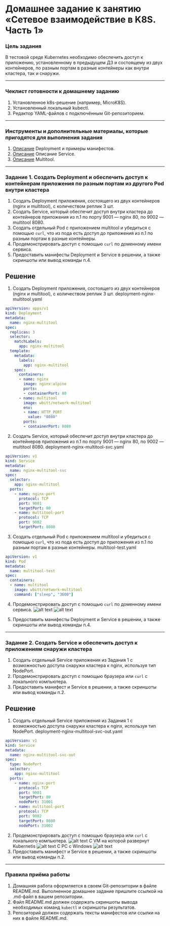 # Домашнее задание к занятию «Сетевое взаимодействие в K8S. Часть 1»

### Цель задания

В тестовой среде Kubernetes необходимо обеспечить доступ к приложению, установленному в предыдущем ДЗ и состоящему из двух контейнеров, по разным портам в разные контейнеры как внутри кластера, так и снаружи.

------

### Чеклист готовности к домашнему заданию

1. Установленное k8s-решение (например, MicroK8S).
2. Установленный локальный kubectl.
3. Редактор YAML-файлов с подключённым Git-репозиторием.

------

### Инструменты и дополнительные материалы, которые пригодятся для выполнения задания

1. [Описание](https://kubernetes.io/docs/concepts/workloads/controllers/deployment/) Deployment и примеры манифестов.
2. [Описание](https://kubernetes.io/docs/concepts/services-networking/service/) Описание Service.
3. [Описание](https://github.com/wbitt/Network-MultiTool) Multitool.

------

### Задание 1. Создать Deployment и обеспечить доступ к контейнерам приложения по разным портам из другого Pod внутри кластера

1. Создать Deployment приложения, состоящего из двух контейнеров (nginx и multitool), с количеством реплик 3 шт.
2. Создать Service, который обеспечит доступ внутри кластера до контейнеров приложения из п.1 по порту 9001 — nginx 80, по 9002 — multitool 8080.
3. Создать отдельный Pod с приложением multitool и убедиться с помощью `curl`, что из пода есть доступ до приложения из п.1 по разным портам в разные контейнеры.
4. Продемонстрировать доступ с помощью `curl` по доменному имени сервиса.
5. Предоставить манифесты Deployment и Service в решении, а также скриншоты или вывод команды п.4.

## Решение

1. Создать Deployment приложения, состоящего из двух контейнеров (nginx и multitool), с количеством реплик 3 шт.
deployment-nginx-multitool.yaml
```yaml
apiVersion: apps/v1
kind: Deployment
metadata:
  name: nginx-multitool
spec:
  replicas: 3
  selector:
    matchLabels:
      app: nginx-multitool
  template:
    metadata:
      labels:
        app: nginx-multitool
    spec:
      containers:
      - name: nginx
        image: nginx:alpine
        ports:
        - containerPort: 80
      - name: multitool
        image: wbitt/network-multitool
        env:
        - name: HTTP_PORT
          value: "8080"
        ports:
        - containerPort: 8080
```
2. Создать Service, который обеспечит доступ внутри кластера до контейнеров приложения из п.1 по порту 9001 — nginx 80, по 9002 — multitool 8080.
deployment-nginx-multitool-svc.yaml
```yaml
apiVersion: v1
kind: Service
metadata:
  name: nginx-multitool-svc
spec:
  selector:
    app: nginx-multitool
  ports:
    - name: nginx-port
      protocol: TCP
      port: 9001
      targetPort: 80
    - name: multitool-port
      protocol: TCP
      port: 9002
      targetPort: 8080
```
3. Создать отдельный Pod с приложением multitool и убедиться с помощью `curl`, что из пода есть доступ до приложения из п.1 по разным портам в разные контейнеры.
multitool-test.yaml
```yaml
apiVersion: v1
kind: Pod
metadata:
  name: multitool-test
spec:
  containers:
  - name: multitool
    image: wbitt/network-multitool
    command: ["sleep", "3600"]
```
4. Продемонстрировать доступ с помощью `curl` по доменному имени сервиса.
![alt text](https://github.com/VN351/kube-03/raw/main/images/1-1.jpg)
![alt text](https://github.com/VN351/kube-03/raw/main/images/1-2.jpg)

5. Предоставить манифесты Deployment и Service в решении, а также скриншоты или вывод команды п.4.

------

### Задание 2. Создать Service и обеспечить доступ к приложениям снаружи кластера

1. Создать отдельный Service приложения из Задания 1 с возможностью доступа снаружи кластера к nginx, используя тип NodePort.
2. Продемонстрировать доступ с помощью браузера или `curl` с локального компьютера.
3. Предоставить манифест и Service в решении, а также скриншоты или вывод команды п.2.

## Решение

1. Создать отдельный Service приложения из Задания 1 с возможностью доступа снаружи кластера к nginx, используя тип NodePort.
deployment-nginx-multitool-svc-out.yaml
```yaml
apiVersion: v1
kind: Service
metadata:
  name: nginx-multitool-svc-out
spec:
  type: NodePort
  selector:
    app: nginx-multitool
  ports:
    - name: nginx-port
      protocol: TCP
      port: 9001
      targetPort: 80
      nodePort: 31001
    - name: multitool-port
      protocol: TCP
      port: 9002
      targetPort: 8080
      nodePort: 31002
```
2. Продемонстрировать доступ с помощью браузера или `curl` с локального компьютера.
![alt text](https://github.com/VN351/kube-03/raw/main/images/2-1.jpg)
С VM на которой развернут Kubernetis
![alt text](https://github.com/VN351/kube-03/raw/main/images/2-2.jpg)
С PC с Windows
![alt text](https://github.com/VN351/kube-03/raw/main/images/2-3.jpg)
3. Предоставить манифест и Service в решении, а также скриншоты или вывод команды п.2.

------

### Правила приёма работы
1. Домашняя работа оформляется в своем Git-репозитории в файле README.md. Выполненное домашнее задание пришлите ссылкой на .md-файл в вашем репозитории.
2. Файл README.md должен содержать скриншоты вывода необходимых команд `kubectl` и скриншоты результатов.
3. Репозиторий должен содержать тексты манифестов или ссылки на них в файле README.md.

